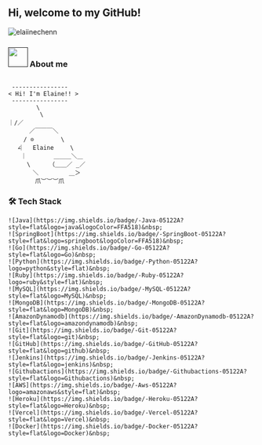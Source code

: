 ## Hi, welcome to my GitHub!

  
<!-- ![](https://visitor-badge.glitch.me/badge?page_id=elaiinechenn) /> -->
<p align="left"> <img src="https://komarev.com/ghpvc/?username=elaiinechenn&label=Profile%20views&color=blueviolet&style=for-the-badge" alt="elaiinechenn" /> </p>

### <a href=""><img src="https://media.giphy.com/media/VgCDAzcKvsR6OM0uWg/giphy.gif" width="40"></a> About me 

```

 ----------------
< Hi! I'm Elaine!! >
 ----------------
        \
         \
｜/／ 
　 　　／￣￣￣＼
　 　/ ⊙ 　　　　\
　 ∠︳　Elaine   　\
　 　︳　　　  ＿＿＿＼＿
　 　 \　　  （＿＿／ _／
　　 　 ＼　　　　  ＿＞
　　　 　爪︶︶︶爪
```

### 🛠️ Tech Stack
    ![Java](https://img.shields.io/badge/-Java-05122A?style=flat&logo=java&logoColor=FFA518)&nbsp;
    ![SpringBoot](https://img.shields.io/badge/-SpringBoot-05122A?style=flat&logo=springboot&logoColor=FFA518)&nbsp;
    ![Go](https://img.shields.io/badge/-Go-05122A?style=flat&logo=Go)&nbsp;
    ![Python](https://img.shields.io/badge/-Python-05122A?logo=python&style=flat)&nbsp;
    ![Ruby](https://img.shields.io/badge/-Ruby-05122A?logo=ruby&style=flat)&nbsp;
    ![MySQL](https://img.shields.io/badge/-MySQL-05122A?style=flat&logo=MySQL)&nbsp;
    ![MongoDB](https://img.shields.io/badge/-MongoDB-05122A?style=flat&logo=MongoDB)&nbsp;
    ![AmazonDynamodb](https://img.shields.io/badge/-AmazonDynamodb-05122A?style=flat&logo=amazondynamodb)&nbsp;
    ![Git](https://img.shields.io/badge/-Git-05122A?style=flat&logo=git)&nbsp;
    ![GitHub](https://img.shields.io/badge/-GitHub-05122A?style=flat&logo=github)&nbsp;
    ![Jenkins](https://img.shields.io/badge/-Jenkins-05122A?style=flat&logo=jenkins)&nbsp;
    ![Githubactions](https://img.shields.io/badge/-Githubactions-05122A?style=flat&logo=Githubactions)&nbsp;
    ![AWS](https://img.shields.io/badge/-Aws-05122A?logo=amazonaws&style=flat)&nbsp;
    ![Heroku](https://img.shields.io/badge/-Heroku-05122A?style=flat&logo=Heroku)&nbsp;
    ![Vercel](https://img.shields.io/badge/-Vercel-05122A?style=flat&logo=Vercel)&nbsp;
    ![Docker](https://img.shields.io/badge/-Docker-05122A?style=flat&logo=Docker)&nbsp;

<!--
**elaiinechenn/elaiinechenn** is a ✨ _special_ ✨ repository because its `README.md` (this file) appears on your GitHub profile.

Here are some ideas to get you started:

- 🔭 I’m currently working on ...
- 🌱 I’m currently learning ...
- 👯 I’m looking to collaborate on ...
- 🤔 I’m looking for help with ...
- 💬 Ask me about ...
- 📫 How to reach me: ...
- 😄 Pronouns: ...
- ⚡ Fun fact: ...
-->
